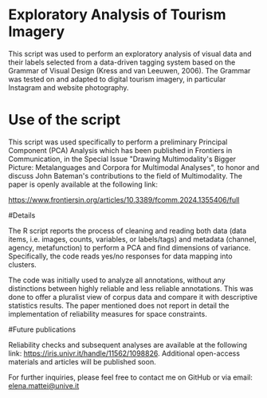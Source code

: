 # Exploratory Analysis of Tourism Imagery

This script was used to perform an exploratory analysis of visual data and their labels selected from a data-driven tagging system based on the Grammar of Visual Design (Kress and van Leeuwen, 2006). The Grammar was tested on and adapted to digital tourism imagery, in particular Instagram and website photography. 


# Use of the script

This script was used specifically to perform a preliminary Principal Component (PCA) Analysis which has been published in Frontiers in Communication, in the Special Issue "Drawing Multimodality's Bigger Picture: Metalanguages and Corpora for Multimodal Analyses", to honor and discuss John Bateman's contributions to the field of Multimodality. 
The paper is openly available at the following link:

https://www.frontiersin.org/articles/10.3389/fcomm.2024.1355406/full


#Details

The R script reports the process of cleaning and reading both data (data items, i.e. images, counts, variables, or labels/tags) and metadata (channel, agency, metafunction) to perform a PCA and find dimensions of variance. Specifically, the code reads yes/no responses for data mapping into clusters.

The code was initially used to analyze all annotations, without any distinctions between highly reliable and less reliable annotations. This was done to offer a pluralist view of corpus data and compare it with descriptive statistics results. The paper mentioned does not report in detail the implementation of reliability measures for space constraints.

#Future publications

Reliability checks and subsequent analyses are available at the following link:
https://iris.univr.it/handle/11562/1098826. Additional open-access materials and articles will be published soon. 

For further inquiries, please feel free to contact me on GitHub or via email: elena.mattei@unive.it